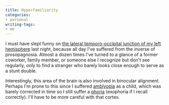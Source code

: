 ```yaml
---
title: Hyperfamiliarity
categories:
- personal
writing-tags:
- me
---
```


I must have slept funny on [the lateral temporo-occipital junction of my left hemisphere][1] last night, because all day I've suffered from the inverse of prosopagnosia.  Almost a dozen times I've turned to a glance of a former coworker, family member, or someone else I recognize but don't see regularly, only to find a stranger who barely looks close enough to serve as a stunt double.

Interestingly, this area of the brain is also involved in binocular alignment.  Perhaps I'm prone to this since I suffered [amblyopia][2] as a child, which was barely corrected in time so I still suffer a [phoria][3] (exophoria if I recall correctly).  I'll have to be more careful with that cortex.

   [1]: http://brain.oxfordjournals.org/cgi/content/full/126/4/889
   [2]: http://www.lazyeye.org/
   [3]: http://www.pubmedcentral.nih.gov/articlerender.fcgi?artid=382651
